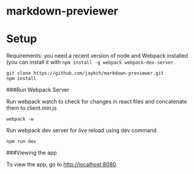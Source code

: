 # markdown-previewer


Setup
=====

Requirements: you need a recent version of node and Webpack installed (you can install it with `npm install -g webpack webpack-dev-server`.

    git clone https://github.com/jaykch/markdown-previewer.git
    npm install
    
###Run Webpack Server

Run webpack watch to check for changes in react files and concatenate them to client.min.js

    webpack -w
    
Run webpack dev server for live reload using dev command

    npm run dev
    
###Viewing the app

To view the app, go to [http://localhost:8080](http://localhost:8080).
